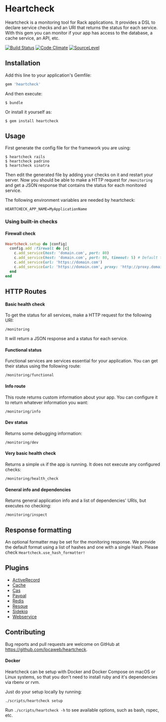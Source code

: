 # Heartcheck

Heartcheck is a monitoring tool for Rack applications. It provides a DSL to
declare service checks and an URI that returns the status for each service.
With this gem you can monitor if your app has access to the database, a cache
service, an API, etc.

[![Build Status](https://travis-ci.org/locaweb/heartcheck.svg)](https://travis-ci.org/locaweb/heartcheck)
[![Code Climate](https://codeclimate.com/github/locaweb/heartcheck/badges/gpa.svg)](https://codeclimate.com/github/locaweb/heartcheck)
[![SourceLevel](https://app.sourcelevel.io/github/locaweb/-/heartcheck.svg)](https://app.sourcelevel.io/github/locaweb/-/heartcheck)

## Installation

Add this line to your application's Gemfile:

```ruby
gem 'heartcheck'
```

And then execute:

    $ bundle

Or install it yourself as:

    $ gem install heartcheck

## Usage

First generate the config file for the framework you are using:

    $ heartcheck rails
    $ heartcheck padrino
    $ heartcheck sinatra

Then edit the generated file by adding your checks on it and restart your
server. Now you should be able to make a HTTP request for `/monitoring` and
get a JSON response that contains the status for each monitored service.

The following environment variables are needed by heartcheck:

    HEARTCHECK_APP_NAME=MyApplicationName


### Using built-in checks

#### Firewall check

```ruby
Heartcheck.setup do |config|
  config.add :firewall do |c|
    c.add_service(host: 'domain.com', port: 80)
    c.add_service(host: 'domain.com', port: 80, timeout: 5) # Default timeout is 2 seconds
    c.add_service(url: 'https://domain.com')
    c.add_service(url: 'https://domain.com', proxy: 'http://proxy.domain.com')
  end
end
```

## HTTP Routes

#### Basic health check

To get the status for all services, make a HTTP request for the following URI:

    /monitoring

It will return a JSON response and a status for each service.

#### Functional status

Functional services are services essential for your application. You can get
their status using the following route:

    /monitoring/functional

#### Info route

This route returns custom information about your app. You can configure it to
return whatever information you want:

    /monitoring/info

#### Dev status

Returns some debugging information:

    /monitoring/dev

#### Very basic health check

Returns a simple `ok` if the app is running. It does not execute any configured
checks:

    /monitoring/health_check


#### General info and dependencies

Returns general application info and a list of dependencies' URIs, but executes no checking:

    /monitoring/inspect

## Response formatting

An optional formatter may be set for the monitoring response. We provide the default format
using a list of hashes and one with a single Hash. Please check `Heartcheck.use_hash_formatter!`

## Plugins

* [ActiveRecord](https://github.com/locaweb/heartcheck-activerecord)
* [Cache](https://github.com/locaweb/heartcheck-cache)
* [Cas](https://github.com/locaweb/heartcheck-cas)
* [Paypal](https://github.com/feolea/heartcheck-paypal)
* [Redis](https://github.com/locaweb/heartcheck-redis)
* [Resque](https://github.com/locaweb/heartcheck-resque)
* [Sidekiq](https://github.com/locaweb/heartcheck-sidekiq)
* [Webservice](https://github.com/locaweb/heartcheck-webservice)

## Contributing

Bug reports and pull requests are welcome on GitHub at
https://github.com/locaweb/heartcheck.

#### Docker

Heartcheck can be setup with Docker and Docker Compose on macOS or Linux systems,
so that you don't need to install ruby and it's dependencies via rbenv or rvm.

Just do your setup locally by running:

```
./scripts/heartcheck setup
```

Run `./scripts/heartcheck -h` to see available options, such as bash, rspec, etc.
